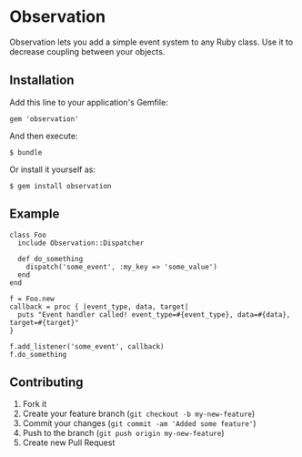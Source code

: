 # Observation

Observation lets you add a simple event system to any Ruby class.
Use it to decrease coupling between your objects.

## Installation

Add this line to your application's Gemfile:

    gem 'observation'

And then execute:

    $ bundle

Or install it yourself as:

    $ gem install observation

## Example

    class Foo
      include Observation::Dispatcher

      def do_something
        dispatch('some_event', :my_key => 'some_value')
      end
    end

    f = Foo.new
    callback = proc { |event_type, data, target|
      puts "Event handler called! event_type=#{event_type}, data=#{data}, target=#{target}"
    }

    f.add_listener('some_event', callback)
    f.do_something

## Contributing

1. Fork it
2. Create your feature branch (`git checkout -b my-new-feature`)
3. Commit your changes (`git commit -am 'Added some feature'`)
4. Push to the branch (`git push origin my-new-feature`)
5. Create new Pull Request
